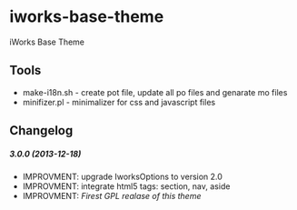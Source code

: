 iworks-base-theme
=================

iWorks Base Theme

Tools
---------

* make-i18n.sh - create pot file, update all po files and genarate mo files
* minifizer.pl - minimalizer for css and javascript files


Changelog
---------

##### 3.0.0 (2013-12-18)

* IMPROVMENT: upgrade IworksOptions to version 2.0
* IMPROVMENT: integrate html5 tags: section, nav, aside
* IMPROVMENT: *Firest GPL realase of this theme*

